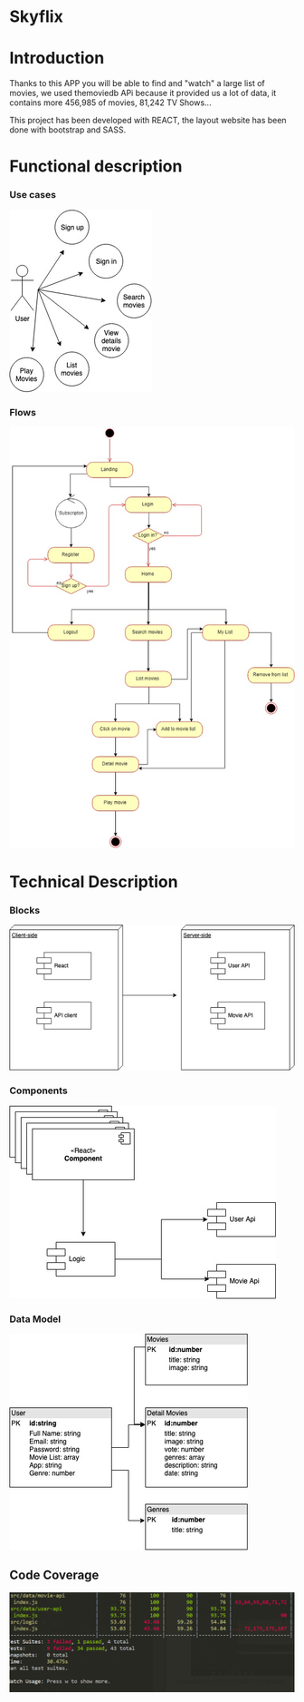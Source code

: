 # Skyflix

# Introduction

Thanks to this APP you will be able to find and "watch" a large list of movies, we used themoviedb APi because it provided us a lot of data, it contains more 456,985 of movies, 81,242 TV Shows...

This project has been developed with REACT, the layout website has been done with bootstrap and SASS.





# Functional description



### Use cases

![use](images/usecase.jpg)

### Flows

![flows](images/flows.jpg)

# Technical Description

### Blocks

![block](images/Blocks.jpg)
    
### Components

![component](images/components.jpg)
 
### Data Model
![data](images/data.jpg)

## Code Coverage
![coverage](images/coverage.png)

